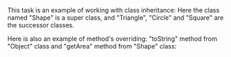 This task is an example of working with class inheritance:
Here the class named "Shape" is a super class, and "Triangle", "Circle" and "Square" are the successor classes.


Here is also an example of method's overriding:
"toString" method from "Object" class and "getArea" method from "Shape" class: 
